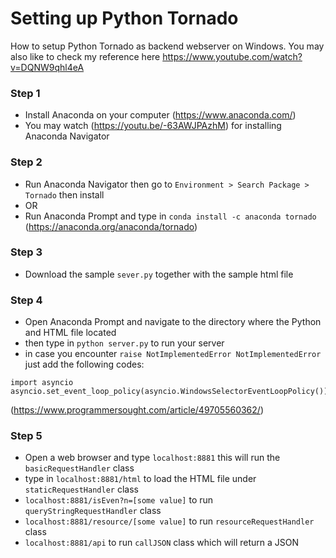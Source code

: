 # Setting up Python Tornado
How to setup Python Tornado as backend webserver on Windows. You may also like to check my reference here https://www.youtube.com/watch?v=DQNW9qhl4eA

### Step 1
- Install Anaconda on your computer (https://www.anaconda.com/)
- You may watch (https://youtu.be/-63AWJPAzhM) for installing Anaconda Navigator

### Step 2
- Run Anaconda Navigator then go to `Environment > Search Package > Tornado` then install
- OR
- Run Anaconda Prompt and type in `conda install -c anaconda tornado` (https://anaconda.org/anaconda/tornado)

### Step 3
- Download the sample `sever.py` together with the sample html file

### Step 4
- Open Anaconda Prompt and navigate to the directory where the Python and HTML file located
- then type in `python server.py` to run your server
- in case you encounter `raise NotImplementedError NotImplementedError` just add the following codes:
```
import asyncio
asyncio.set_event_loop_policy(asyncio.WindowsSelectorEventLoopPolicy())
```
(https://www.programmersought.com/article/49705560362/)

### Step 5
- Open a web browser and type `localhost:8881` this will run the `basicRequestHandler` class
- type in `localhost:8881/html` to load the HTML file under `staticRequestHandler` class
- `localhost:8881/isEven?n=[some value]` to run `queryStringRequestHandler` class
- `localhost:8881/resource/[some value]` to run `resourceRequestHandler` class
- `localhost:8881/api` to run `callJSON` class which will return a JSON

